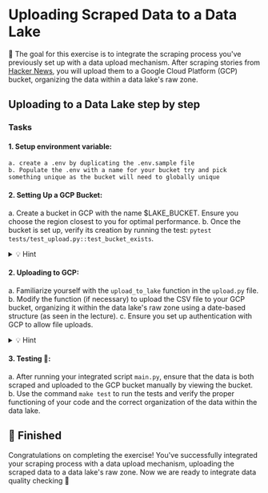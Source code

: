 # Uploading Scraped Data to a Data Lake

🏁 The goal for this exercise is to integrate the scraping process you've previously set up with a data upload mechanism. After scraping stories from [Hacker News](https://news.ycombinator.com/front), you will upload them to a Google Cloud Platform (GCP) bucket, organizing the data within a data lake's raw zone.

## Uploading to a Data Lake step by step

### Tasks

#### 1. Setup environment variable:

    a. create a .env by duplicating the .env.sample file
    b. Populate the .env with a name for your bucket try and pick something unique as the bucket will need to globally unique

#### 2. Setting Up a GCP Bucket:

   a. Create a bucket in GCP with the name $LAKE_BUCKET. Ensure you choose the region closest to you for optimal performance.
   b. Once the bucket is set up, verify its creation by running the test: `pytest tests/test_upload.py::test_bucket_exists`.

   <details>
   <summary markdown='span'>💡 Hint</summary>

   To create a bucket in GCP, navigate to the GCS section in the GCP console. Click on "Create Bucket", choose a unique name, and select the region closest to you. Or with gcloud:

   ```bash
   gsutil mb -l eu gs://$LAKE_BUCKET
   ```

   </details>

#### 2. Uploading to GCP:

   a. Familiarize yourself with the `upload_to_lake` function in the `upload.py` file.
   b. Modify the function (if necessary) to upload the CSV file to your GCP bucket, organizing it within the data lake's raw zone using a date-based structure (as seen in the lecture).
   c. Ensure you set up authentication with GCP to allow file uploads.

   <details>
   <summary markdown='span'>💡 Hint</summary>

    If the permissions are not working
    ```bash
    gcloud auth application-default login
    ```

   </details>

#### 3. Testing 🧪:

   a. After running your integrated script `main.py`, ensure that the data is both scraped and uploaded to the GCP bucket manually by viewing the bucket.
   b. Use the command `make test` to run the tests and verify the proper functioning of your code and the correct organization of the data within the data lake.

## 🏁 Finished

Congratulations on completing the exercise! You've successfully integrated your scraping process with a data upload mechanism, uploading the scraped data to a data lake's raw zone. Now we are ready to integrate data quality checking 🚀
